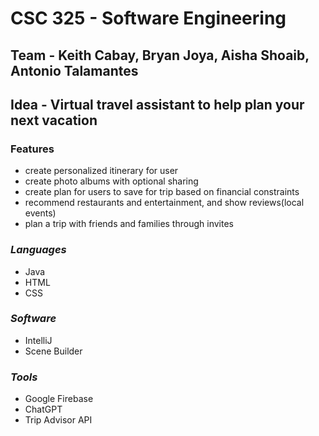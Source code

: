 # CSC 325 - Software Engineering
## Team - Keith Cabay, Bryan Joya, Aisha Shoaib, Antonio Talamantes

## **Idea** - Virtual travel assistant to help plan your next vacation  

### **Features**
+ create personalized itinerary for user 
+ create photo albums with optional sharing
+ create plan for users to save for trip based on financial constraints  
+ recommend restaurants and entertainment, and show reviews(local events)  
+ plan a trip with friends and families through invites  

### *Languages*  
+ Java
+ HTML
+ CSS
### *Software*  
+ IntelliJ
+ Scene Builder  
### *Tools*  
+ Google Firebase
+ ChatGPT
+ Trip Advisor API
